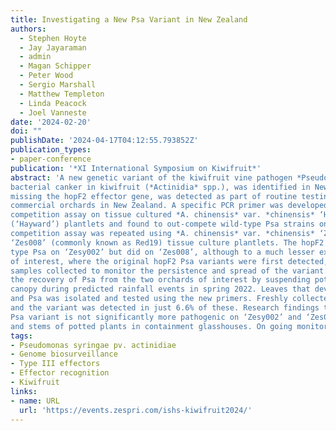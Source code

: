 ```yaml
---
title: Investigating a New Psa Variant in New Zealand 
authors:
  - Stephen Hoyte
  - Jay Jayaraman
  - admin
  - Magan Schipper
  - Peter Wood
  - Sergio Marshall
  - Matthew Templeton
  - Linda Peacock
  - Joel Vanneste
date: '2024-02-20'
doi: ""
publishDate: '2024-04-17T04:12:55.793852Z'
publication_types:
- paper-conference
publication: '*XI International Symposium on Kiwifruit*'
abstract: 'A new genetic variant of the kiwifruit vine pathogen *Pseudomonas syringae* pv. actinidiae (Psa), the cause of
bacterial canker in kiwifruit (*Actinidia* spp.), was identified in New Zealand during 2022. The variant, which is
missing the hopF2 effector gene, was detected as part of routine testing of Psa isolates collected from two
commercial orchards in New Zealand. A specific PCR primer was developed and the Psa variant was tested in a
competition assay on tissue cultured *A. chinensis* var. *chinensis* ‘Hort16A’ and *A. chinensis* var. *deliciosa*
(‘Hayward’) plantlets and found to out-compete wild-type Psa strains on ‘Hort16A’ but not on ‘Hayward’. The
competition assay was repeated using *A. chinensis* var. *chinensis* ‘Zesy002’ (commonly known as Gold3) and
‘Zes008’ (commonly known as Red19) tissue culture plantlets. The hopF2 Psa variant did not out-compete wild
type Psa on ‘Zesy002’ but did on ‘Zes008’, although to a much lesser extent than on ‘Hort16A’. The two orchards
of interest, where the original hopF2 Psa variants were first detected, and nearby properties, had additional leaf
samples collected to monitor the persistence and spread of the variant. Trap plants were also utilised to increase
the recovery of Psa from the two orchards of interest by suspending potted ‘Hayward’ plants beneath the vine
canopy during predicted rainfall events in spring 2022. Leaves that developed typical Psa spotting were collected,
and Psa was isolated and tested using the new primers. Freshly collected strains of Psa (259) were screened
and the variant was detected in just 6.6% of these. Research findings to date suggest the newly emerged hopF2
Psa variant is not significantly more pathogenic on ‘Zesy002’ and ‘Zes008’ following inoculation studies on leaves
and stems of potted plants in containment glasshouses. On going monitoring and vigilance is recommended.'
tags:
- Pseudomonas syringae pv. actinidiae
- Genome biosurveillance
- Type III effectors
- Effector recognition
- Kiwifruit
links:
- name: URL
  url: 'https://events.zespri.com/ishs-kiwifruit2024/'
---
```

